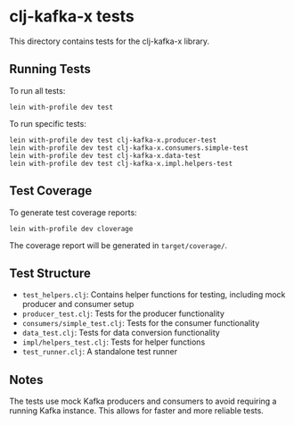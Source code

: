 # clj-kafka-x tests

This directory contains tests for the clj-kafka-x library.

## Running Tests

To run all tests:

```
lein with-profile dev test
```

To run specific tests:

```
lein with-profile dev test clj-kafka-x.producer-test
lein with-profile dev test clj-kafka-x.consumers.simple-test
lein with-profile dev test clj-kafka-x.data-test
lein with-profile dev test clj-kafka-x.impl.helpers-test
```

## Test Coverage

To generate test coverage reports:

```
lein with-profile dev cloverage
```

The coverage report will be generated in `target/coverage/`.

## Test Structure

- `test_helpers.clj`: Contains helper functions for testing, including mock producer and consumer setup
- `producer_test.clj`: Tests for the producer functionality
- `consumers/simple_test.clj`: Tests for the consumer functionality
- `data_test.clj`: Tests for data conversion functionality
- `impl/helpers_test.clj`: Tests for helper functions
- `test_runner.clj`: A standalone test runner

## Notes

The tests use mock Kafka producers and consumers to avoid requiring a running Kafka instance. This allows for faster and more reliable tests.